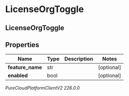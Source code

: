 # LicenseOrgToggle

## LicenseOrgToggle

## Properties

|Name | Type | Description | Notes|
|------------ | ------------- | ------------- | -------------|
| **feature_name** | str |  | [optional] |
| **enabled** | bool |  | [optional] |



_PureCloudPlatformClientV2 226.0.0_
